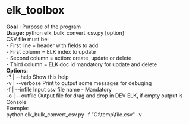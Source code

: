 # elk_toolbox

**Goal** : Purpose of the program    
**Usage:** python elk_bulk_convert_csv.py [option]     
       CSV file must be:     
        - First line = header with fields to add     
        - First column = ELK index to update     
        - Second column = action: create, update or delete    
        - Third column = ELK doc id mandatory for update and delete    
**Options:**    
  -? | --help	    Show this help    
  -v | --verbose    Print to output some messages for debuging    
  -f | --infile     Input csv file name - Mandatory    
  -o | --outfile    Output file for drag and drop in DEV ELK, if empty output is Console     
Exemple:    
python elk_bulk_convert_csv.py -f "C:\\temp\\file.csv" -v    
